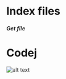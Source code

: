 # Index files
##### Get file
# Codej

![alt text](https://www.google.com/url?sa=i&url=https%3A%2F%2Fcommons.wikimedia.org%2Fwiki%2FFile%3AChain_link_icon_slanted.png&psig=AOvVaw0cOL38Xarw-7V9C8x0hhDQ&ust=1736000230058000&source=images&cd=vfe&opi=89978449&ved=0CBEQjRxqFwoTCJjxop3f2YoDFQAAAAAdAAAAABAE)



